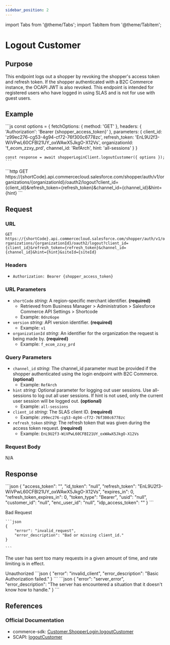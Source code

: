 ```yaml
---
sidebar_position: 2
---
```


import Tabs from '@theme/Tabs';
import TabItem from '@theme/TabItem';

# Logout Customer

## Purpose

This endpoint logs out a shopper by revoking the shopper's access token and refresh token. If the shopper authenticated with a B2C Commerce instance, the OCAPI JWT is also revoked. This endpoint is intended for registered users who have logged in using SLAS and is not for use with guest users.

## Example

<Tabs>
  <TabItem value="commerce-sdk" label="Commerce SDK">
    ```js
    const options = {
      fetchOptions: {
        method: 'GET'
      },
      headers: {
        'Authorization': 'Bearer {shopper_access_token}'
      },
      parameters: {
        client_id: 'z99ec276-cg53-4g94-cf72-76f300c6778zc',
        refresh_token: 'EnL9U2f3-WiVPwL60CFBI21UY_oxWAwX5JkgO-X12Vs',
        organizationId: 'f_ecom_zzxy_prd',
        channel_id: 'RefArch',
        hint: 'all-sessions'
      }
    }

    const response = await shopperLoginClient.logoutCustomer({ options });
    ```
  </TabItem>
  <TabItem value="scapi" label="SCAPI">
    ```http
    GET https://{shortCode}.api.commercecloud.salesforce.com/shopper/auth/v1/organizations/{organizationId}/oauth2/logout?client_id={client_id}&refresh_token={refresh_token}&channel_id={channel_id}&hint={hint}
    ```
  </TabItem>
</Tabs>

## Request

### URL

``GET https://{shortCode}.api.commercecloud.salesforce.com/shopper/auth/v1/organizations/{organizationId}/oauth2/logout?client_id={client_id}&refresh_token={refresh_token}&channel_id={channel_id}&hint={hint}&siteId={siteId}``

### Headers
- ``Authorization: Bearer {shopper_access_token}``

### URL Parameters

- ``shortCode`` *string*: A region-specific merchant identifier. **(required)**
  - Retrieved from Business Manager > Administration > Salesforce Commerce API Settings > Shortcode
  - Example: ``0dnz6ope``
- ``version`` *string*: API version identifier. **(required)**
  - Example: `v1`
- ``organizationId`` *string*: An identifier for the organization the request is being made by. **(required)**
  - Example: `f_ecom_zzxy_prd`

### Query Parameters

- ``channel_id`` *string*: The channel_id parameter must be provided if the shopper authenticated using the login endpoint with B2C Commerce. **(optional)**
  - Example: `RefArch`
- ``hint`` *string*: Optional parameter for logging out user sessions. Use all-sessions to log out all user sessions. If hint is not used, only the current user session will be logged out. **(optional)**
  - Example: `all-sessions`
- ``client_id`` *string*: The SLAS client ID. **(required)**
  - Example: `z99ec276-cg53-4g94-cf72-76f300c6778zc`
- ``refresh_token`` *string*: The refresh token that was given during the access token request. **(required)**
  - Example: `EnL9U2f3-WiVPwL60CFBI21UY_oxWAwX5JkgO-X12Vs`

### Request Body

N/A

## Response

<Tabs>
  <TabItem value="200" label="200">
  ```json
    {
        "access_token": "",
        "id_token": "null",
        "refresh_token": "EnL9U2f3-WiVPwL60CFBI21UY_oxWAwX5JkgO-X12Vs",
        "expires_in": 0,
        "refresh_token_expires_in": 0,
        "token_type": "Bearer",
        "usid": "null",
        "customer_id": "null",
        "enc_user_id": "null",
        "idp_access_token": ""
    }
  ```
  </TabItem>
  <TabItem value="400" label="400">

  Bad Request

    ```json
    {
        "error": "invalid_request",
        "error_description": "Bad or missing client_id."
    }

    ```
  </TabItem>

  <TabItem value="303" label="303">

 The user has sent too many requests in a given amount of time, and rate limiting is in effect.

  </TabItem>
   <TabItem value="401" label="401">
     Unauthorized
    ```json
        {
            "error": "invalid_client",
            "error_description": "Basic Authorization failed."
        }
    ```
  </TabItem>
    <TabItem value="500" label="500">
        ```json
            {
                "error": "server_error",
                "error_description": "The server has encountered a situation that it doesn't know how to handle."
            }
        ```
  </TabItem>
</Tabs>

## References

### Official Documentation
- commerce-sdk: [Customer.ShopperLogin.logoutCustomer](https://salesforcecommercecloud.github.io/commerce-sdk/classes/customer.shopperlogin.html#logoutcustomer)
- SCAPI: [logoutCustomer](https://developer.salesforce.com/docs/commerce/commerce-api/references/shopper-login?meta=logoutCustomer)


